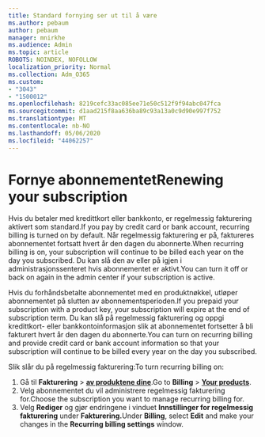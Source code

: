 ```yaml
---
title: Standard fornying ser ut til å være
ms.author: pebaum
author: pebaum
manager: mnirkhe
ms.audience: Admin
ms.topic: article
ROBOTS: NOINDEX, NOFOLLOW
localization_priority: Normal
ms.collection: Adm_O365
ms.custom:
- "3043"
- "1500012"
ms.openlocfilehash: 8219cefc33ac085ee71e50c512f9f94abc047fca
ms.sourcegitcommit: d1aad215f8aa636ba89c93a13a0c9d90e997f752
ms.translationtype: MT
ms.contentlocale: nb-NO
ms.lasthandoff: 05/06/2020
ms.locfileid: "44062257"
---
```

# <a name="renewing-your-subscription"></a><span data-ttu-id="bd2bf-102">Fornye abonnementet</span><span class="sxs-lookup"><span data-stu-id="bd2bf-102">Renewing your subscription</span></span>

<span data-ttu-id="bd2bf-103">Hvis du betaler med kredittkort eller bankkonto, er regelmessig fakturering aktivert som standard.</span><span class="sxs-lookup"><span data-stu-id="bd2bf-103">If you pay by credit card or bank account, recurring billing is turned on by default.</span></span> <span data-ttu-id="bd2bf-104">Når regelmessig fakturering er på, faktureres abonnementet fortsatt hvert år den dagen du abonnerte.</span><span class="sxs-lookup"><span data-stu-id="bd2bf-104">When recurring billing is on, your subscription will continue to be billed each year on the day you subscribed.</span></span> <span data-ttu-id="bd2bf-105">Du kan slå den av eller på igjen i administrasjonssenteret hvis abonnementet er aktivt.</span><span class="sxs-lookup"><span data-stu-id="bd2bf-105">You can turn it off or back on again in the admin center if your subscription is active.</span></span>

<span data-ttu-id="bd2bf-106">Hvis du forhåndsbetalte abonnementet med en produktnøkkel, utløper abonnementet på slutten av abonnementsperioden.</span><span class="sxs-lookup"><span data-stu-id="bd2bf-106">If you prepaid your subscription with a product key, your subscription will expire at the end of subscription term.</span></span> <span data-ttu-id="bd2bf-107">Du kan slå på regelmessig fakturering og oppgi kredittkort- eller bankkontoinformasjon slik at abonnementet fortsetter å bli fakturert hvert år den dagen du abonnerte.</span><span class="sxs-lookup"><span data-stu-id="bd2bf-107">You can turn on recurring billing and provide credit card or bank account information so that your subscription will continue to be billed every year on the day you subscribed.</span></span>

<span data-ttu-id="bd2bf-108">Slik slår du på regelmessig fakturering:</span><span class="sxs-lookup"><span data-stu-id="bd2bf-108">To turn recurring billing on:</span></span> 

1. <span data-ttu-id="bd2bf-109">Gå til **Fakturering** > **[av produktene dine](https://go.microsoft.com/fwlink/p/?linkid=842054)**.</span><span class="sxs-lookup"><span data-stu-id="bd2bf-109">Go to **Billing** > **[Your products](https://go.microsoft.com/fwlink/p/?linkid=842054)**.</span></span>
2. <span data-ttu-id="bd2bf-110">Velg abonnementet du vil administrere regelmessig fakturering for.</span><span class="sxs-lookup"><span data-stu-id="bd2bf-110">Choose the subscription you want to manage recurring billing for.</span></span>
3. <span data-ttu-id="bd2bf-111">Velg **Rediger** og gjør endringene i vinduet **Innstillinger for regelmessig fakturering** under **Fakturering.**</span><span class="sxs-lookup"><span data-stu-id="bd2bf-111">Under **Billing**, select **Edit** and make your changes in the **Recurring billing settings** window.</span></span> 